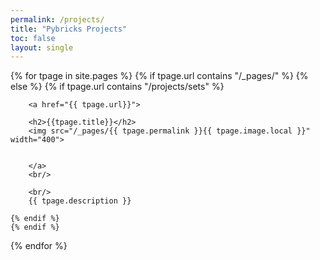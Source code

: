 ```yaml
---
permalink: /projects/
title: "Pybricks Projects"
toc: false
layout: single
---
```


<p>
{% for tpage in site.pages %}
    {% if tpage.url contains "/_pages/" %}
    {% else %}
    {% if tpage.url contains "/projects/sets" %}
        
        <a href="{{ tpage.url}}">
        
        <h2>{{tpage.title}}</h2>
        <img src="/_pages/{{ tpage.permalink }}{{ tpage.image.local }}" width="400">     
        
        
        </a>
        <br/>
        
        <br/>
        {{ tpage.description }}

    {% endif %}
    {% endif %}
{% endfor %}
</p>

